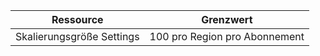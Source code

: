 
| Ressource | Grenzwert |
|----|----|
| Skalierungsgröße Settings | 100 pro Region pro Abonnement |
